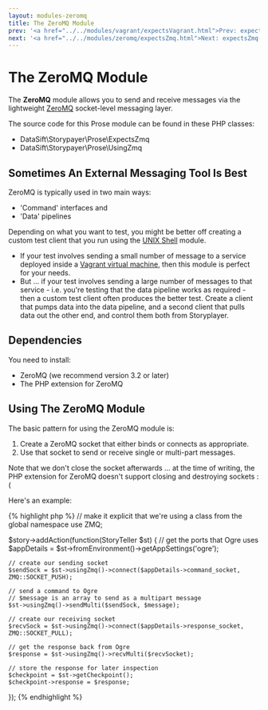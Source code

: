 ```yaml
---
layout: modules-zeromq
title: The ZeroMQ Module
prev: '<a href="../../modules/vagrant/expectsVagrant.html">Prev: expectsVagrant()</a>'
next: '<a href="../../modules/zeromq/expectsZmq.html">Next: expectsZmq()</a>'
---
```


# The ZeroMQ Module

The __ZeroMQ__ module allows you to send and receive messages via the lightweight [ZeroMQ](http://www.zeromq.org/) socket-level messaging layer.

The source code for this Prose module can be found in these PHP classes:

* DataSift\Storypayer\Prose\ExpectsZmq
* DataSift\Storypayer\Prose\UsingZmq

## Sometimes An External Messaging Tool Is Best

ZeroMQ is typically used in two main ways:

* 'Command' interfaces and
* 'Data' pipelines

Depending on what you want to test, you might be better off creating a custom test client that you run using the [UNIX Shell](../shell/index.html) module.

* If your test involves sending a small number of message to a service deployed inside a [Vagrant virtual machine](../vagrant/index.html), then this module is perfect for your needs.
* But ... if your test involves sending a large number of messages to that service - i.e. you're testing that the data pipeline works as required - then a custom test client often produces the better test.  Create a client that pumps data into the data pipeline, and a second client that pulls data out the other end, and control them both from Storyplayer.

## Dependencies

You need to install:

* ZeroMQ (we recommend version 3.2 or later)
* The PHP extension for ZeroMQ

## Using The ZeroMQ Module

The basic pattern for using the ZeroMQ module is:

1. Create a ZeroMQ socket that either binds or connects as appropriate.
1. Use that socket to send or receive single or multi-part messages.

Note that we don't close the socket afterwards ... at the time of writing, the PHP extension for ZeroMQ doesn't support closing and destroying sockets :(

Here's an example:

{% highlight php %}
// make it explicit that we're using a class from the global namespace
use ZMQ;

$story->addAction(function(StoryTeller $st) {
	// get the ports that Ogre uses
	$appDetails = $st->fromEnvironment()->getAppSettings('ogre');

	// create our sending socket
	$sendSock = $st->usingZmq()->connect($appDetails->command_socket, ZMQ::SOCKET_PUSH);

	// send a command to Ogre
	// $message is an array to send as a multipart message
	$st->usingZmq()->sendMulti($sendSock, $message);

	// create our receiving socket
	$recvSock = $st->usingZmq()->connect($appDetails->response_socket, ZMQ::SOCKET_PULL);

	// get the response back from Ogre
	$response = $st->usingZmq()->recvMulti($recvSocket);

	// store the response for later inspection
	$checkpoint = $st->getCheckpoint();
	$checkpoint->response = $response;
});
{% endhighlight %}